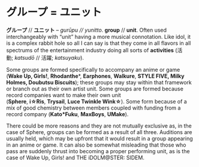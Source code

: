 # グループ = ユニット

**グループ** // **ユニット** – _gurūpu // yunitto_. **group** // **unit**. Often used interchangeably with “unit” having a more musical connotation. Like idol, it is a complex rabbit hole so all I can say is that they come in all flavors in all spectrums of the entertainment industry doing all sorts of **activities** (活動; _katsudō_ // 活躍; _katsuyaku_).

Some groups are formed specifically to accompany an anime or game (**Wake Up, Girls!**, **Rhodanthe***, **Earphones**, **Walkure**, **STYLE FIVE, Milky Holmes, Doubutsu Biscuits**); these groups may stay within that framework or branch out as their own artist unit. Some groups are formed because record companies want to make their own unit (**Sphere**, **i☆Ris**, **Trysail**, **Luce Twinkle Wink☆**). Some form because of a mix of good chemistry between members coupled with funding from a record company (**Kato*Fuku**, **MaxBoys**, **UMake**).

There could be more reasons and they are not mutually exclusive as, in the case of Sphere, groups can be formed as a result of all three. Auditions are usually held, which may be upfront that it would result in a group appearing in an anime or game. It can also be somewhat misleading that those who pass are suddenly thrust into becoming a proper performing unit, as is the case of Wake Up, Girls! and THE iDOLM@STER: SIDEM.
